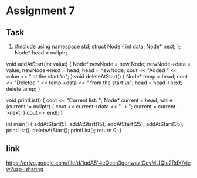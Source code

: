 # Assignment 7
## Task
1.
   #include <iostream>
using namespace std;
struct Node {
    int data;
    Node* next;
};
Node* head = nullptr;

void addAtStart(int value) {
    Node* newNode = new Node;
    newNode->data = value;
    newNode->next = head;
    head = newNode;
    cout << "Added " << value << " at the start.\n";
}
void deleteAtStart() {
    Node* temp = head;
    cout << "Deleted " << temp->data << " from the start.\n";
    head = head->next;
    delete temp;
}

void printList() {
    cout << "Current list: ";
    Node* current = head;
    while (current != nullptr) {
        cout << current->data << " -> ";
        current = current->next;
    }
    cout << endl;
}

int main() {
    addAtStart(5);
    addAtStart(15);
    addAtStart(25);
    addAtStart(35);
    printList();
    deleteAtStart();
    printList();
    return 0;
}
## link
https://drive.google.com/file/d/1gdA514eQccn3gdnwazICovMLIQlu2RdX/view?usp=sharing
